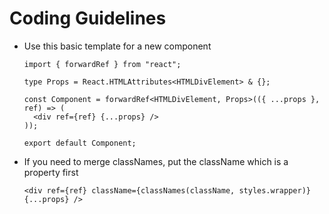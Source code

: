 # Coding Guidelines

* Use this basic template for a new component
  ```tsx
  import { forwardRef } from "react";

  type Props = React.HTMLAttributes<HTMLDivElement> & {};

  const Component = forwardRef<HTMLDivElement, Props>(({ ...props }, ref) => (
    <div ref={ref} {...props} />
  ));

  export default Component;
  ```
* If you need to merge classNames, put the className which is a property first
  ```tsx
  <div ref={ref} className={classNames(className, styles.wrapper)} {...props} />
  ```
